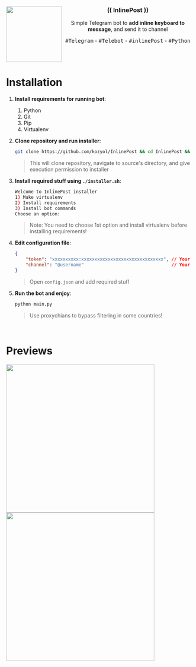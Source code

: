 <div align="center">
  <img align="left" src="https://github.com/kozyol/InlinePost/assets/118578799/3852702e-1981-4670-b69c-39a1b35c4588" width=150 />
  <h3><b>(( InlinePost ))</b></h3>
  <p>Simple Telegram bot to <b>add inline keyboard to message</b>, and send it to channel</p>
  <kbd>#Telegram</kbd> - <kbd>#Telebot</kbd> - <kbd>#inlinePost</kbd> - <kbd>#Python</kbd>
</div>

<br><br>
# Installation
1. **Install requirements for running bot**:
    1. Python
    2. Git
    3. Pip
    4. Virtualenv

2. **Clone repository and run installer**:
    ```bash
    git clone https://github.com/kozyol/InlinePost && cd InlinePost && chmod +x installer.sh
    ```
    > This will clone repository, navigate to source's directory, and give execution permission to installer

3. **Install required stuff using `./installer.sh`**:
    ```bash
    Welcome to InlinePost installer
    1) Make virtualenv
    2) Install requirements
    3) Install bot commands
    Choose an option: 
    ```
    > Note: You need to choose 1st option and install virtualenv before installing requirements!

4. **Edit configuration file**:
    ```json
    {
        "token": "xxxxxxxxxx:xxxxxxxxxxxxxxxxxxxxxxxxxxxxxxx", // Your bot token
        "channel": "@username"                                 // Your channel's username
    }
    ```
    > Open `config.json` and add required stuff

6. **Run the bot and enjoy**:
    ```bash
    python main.py
    ```
    > Use proxychians to bypass filtering in some countries!

<br>

# Previews
<table align="center">
    <img align="center" src="https://github.com/kozyol/InlinePost/assets/118578799/a5e73caa-7787-4215-80ed-4ec02c107e10" width=400 /><br>
    <img align="center" src="https://github.com/kozyol/InlinePost/assets/118578799/f7cfb06e-7724-4fb1-b193-30957db670df" width=400 />
</table>
